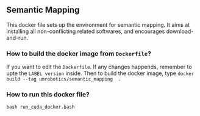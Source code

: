 ## Semantic Mapping
This docker file sets up the environment for semantic mapping. It aims at installing all non-conflicting related softwares, and encourages download-and-run.


### How to build the docker image from `Dockerfile`?
If you want to edit the `Dockerfile`. If any changes happends, remember to upte the `LABEL version` inside. 
Then to build the docker image, type `docker build --tag umrobotics/semantic_mapping  . `


### How to run this docker file?
`bash run_cuda_docker.bash`
